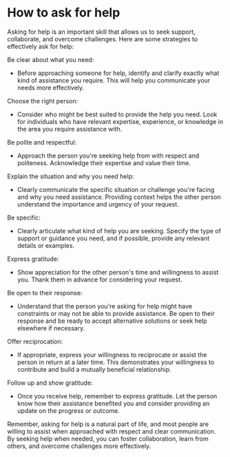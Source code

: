 # How to ask for help

Asking for help is an important skill that allows us to seek support, collaborate, and overcome challenges. Here are some strategies to effectively ask for help:

Be clear about what you need:

* Before approaching someone for help, identify and clarify exactly what kind of assistance you require. This will help you communicate your needs more effectively.

Choose the right person:

* Consider who might be best suited to provide the help you need. Look for individuals who have relevant expertise, experience, or knowledge in the area you require assistance with.

Be polite and respectful:

* Approach the person you're seeking help from with respect and politeness. Acknowledge their expertise and value their time.

Explain the situation and why you need help:

* Clearly communicate the specific situation or challenge you're facing and why you need assistance. Providing context helps the other person understand the importance and urgency of your request.

Be specific:

* Clearly articulate what kind of help you are seeking. Specify the type of support or guidance you need, and if possible, provide any relevant details or examples.

Express gratitude:

* Show appreciation for the other person's time and willingness to assist you. Thank them in advance for considering your request.

Be open to their response:

* Understand that the person you're asking for help might have constraints or may not be able to provide assistance. Be open to their response and be ready to accept alternative solutions or seek help elsewhere if necessary.

Offer reciprocation:

* If appropriate, express your willingness to reciprocate or assist the person in return at a later time. This demonstrates your willingness to contribute and build a mutually beneficial relationship.

Follow up and show gratitude:

* Once you receive help, remember to express gratitude. Let the person know how their assistance benefited you and consider providing an update on the progress or outcome.

Remember, asking for help is a natural part of life, and most people are willing to assist when approached with respect and clear communication. By seeking help when needed, you can foster collaboration, learn from others, and overcome challenges more effectively.